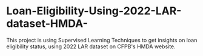 # Loan-Eligibility-Using-2022-LAR-dataset-HMDA-
This project is using Supervised Learning Techniques to get insights on loan eligibility status, using 2022 LAR dataset on CFPB's HMDA website. 
